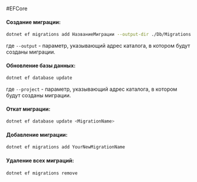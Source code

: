 #EFCore
#### Создание миграции:

```bash
dotnet ef migrations add НазваниеМиграции --output-dir ./Db/Migrations
```
где `--output` - параметр, указывающий адрес каталога, в котором будут созданы миграции.  

#### Обновление базы данных:

```bash
dotnet ef database update
```
где `--project` - параметр, указывающий адрес каталога, в котором будут созданы миграции. 

#### Откат миграции:

```Bash
dotnet ef database update <MigrationName>
```

#### Добавление миграции:

```Bash
dotnet ef migrations add YourNewMigrationName
```

#### Удаление всех миграций:

```Bash
dotnet ef migrations remove
```
